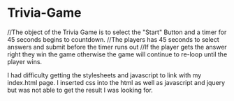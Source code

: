 # Trivia-Game

//The object of the Trivia Game is to select the "Start" Button and a timer for 45 seconds begins to countdown.
//The players has 45 seconds to select answers and submit before the timer runs out
//If the player gets the answer right they win the game otherwise the game will continue to re-loop until the player wins.

I had difficulty getting the stylesheets and javascript to link with my index.html page. I inserted css into the html as well as javascript and jquery but was not able to get the result I was looking for.
